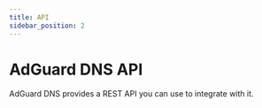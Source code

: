 ```yaml
---
title: API
sidebar_position: 2
---
```


# AdGuard DNS API

AdGuard DNS provides a REST API you can use to integrate with it.